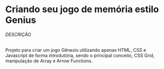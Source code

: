 # Criando seu jogo de memória estilo Genius



###### DESCRIÇÃO

Projeto para criar um jogo Gênesis utilizando apenas HTML, CSS e Javascript de forma introdutória, sendo o principal conceito, CSS Grid, manipulação de Array e Arrow Functions.
